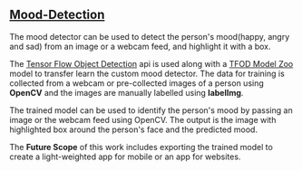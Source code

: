 ## [Mood-Detection](https://github.com/PrasanthMolleti/Mood-Detection)

The mood detector can be used to detect the person's mood(happy, angry and sad) from an image or a webcam feed, and highlight it with a box.

The [Tensor Flow Object Detection](https://www.google.com/url?sa=t&rct=j&q=&esrc=s&source=web&cd=&cad=rja&uact=8&ved=2ahUKEwje0onp8tX-AhXgSGwGHWsGA_YQFnoECBEQAQ&url=https%3A%2F%2Fgithub.com%2Ftensorflow%2Fmodels%2Ftree%2Fmaster%2Fresearch%2Fobject_detection&usg=AOvVaw3O83I4dttSDLh4RJs_AH0-) api is used along with a [TFOD Model Zoo](https://www.google.com/url?sa=t&rct=j&q=&esrc=s&source=web&cd=&cad=rja&uact=8&ved=2ahUKEwjy49j98tX-AhWbSWwGHXl_BLEQFnoECAgQAQ&url=https%3A%2F%2Fgithub.com%2Ftensorflow%2Fmodels%2Fblob%2Fmaster%2Fresearch%2Fobject_detection%2Fg3doc%2Ftf2_detection_zoo.md&usg=AOvVaw3GBqU__mZH7Q9mCroNgVyj) model to transfer learn the custom mood detector.
The data for training is collected from a webcam or pre-collected images of a person using **OpenCV** and the images are manually labelled using **labelImg**.

The trained model can be used to identify the person's mood by passing an image or the webcam feed using OpenCV.
The output is the image with highlighted box around the person's face and the predicted mood.

The **Future Scope** of this work includes exporting the trained model to create a light-weighted app for mobile or an app for websites.
